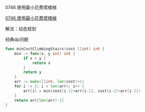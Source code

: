 0746.使用最小花费爬楼梯

[0746.使用最小花费爬楼梯](https://leetcode.cn/problems/min-cost-climbing-stairs/)



解法：动态规划



经典dp问题



```go
func minCostClimbingStairs(cost []int) int {
	min := func(x, y int) int {
		if x < y {
			return x
		}
		return y
	}
	arr := make([]int, len(cost)+1)
	for i := 2; i < len(arr); i++ {
		arr[i] = min(cost[i-1]+arr[i-1], cost[i-2]+arr[i-2])
	}
	return arr[len(arr)-1]
}
```
